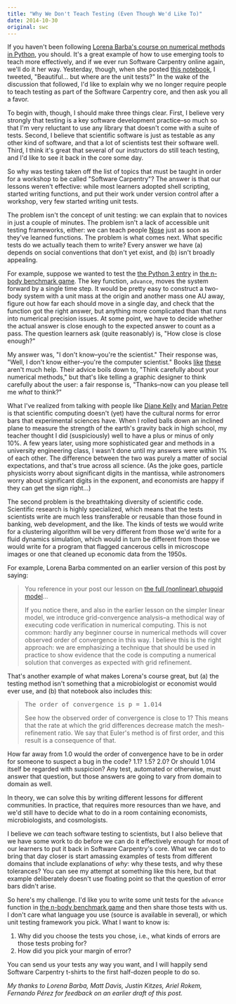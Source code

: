 ```yaml
---
title: "Why We Don't Teach Testing (Even Though We'd Like To)"
date: 2014-10-30
original: swc
---
```

<p>
  If you haven't been following
  <a href="https://github.com/numerical-mooc/numerical-mooc/wiki">Lorena Barba's course on numerical methods in Python</a>,
  you should.
  It's a great example of how to use emerging tools to teach more effectively,
  and if we ever run Software Carpentry online again,
  we'll do it her way.
  Yesterday,
  though,
  when she posted <a href="http://nbviewer.ipython.org/github/numerical-mooc/numerical-mooc/blob/master/lessons/03_wave/03_03_aBetterModel.ipynb">this notebook</a>,
  I tweeted,
  "Beautiful… but where are the unit tests?"
  In the wake of
  the discussion that followed,
  I'd like to explain why we no longer require people to teach testing as part of the Software Carpentry core,
  and then ask you all a favor.
</p>
<p>
  To begin with,
  though,
  I should make three things clear.
  First,
  I believe very strongly that testing is a key software development practice–so much so that
  I'm very reluctant to use any library that doesn't come with a suite of tests.
  Second,
  I believe that scientific software is just as testable as any other kind of software,
  and that a lot of scientists test their software well.
  Third,
  I think it's great that several of our instructors do still teach testing,
  and I'd like to see it back in the core some day.
</p>
<p>
  So why was testing taken off the list of topics that must be taught
  in order for a workshop to be called "Software Carpentry"?
  The answer is that our lessons weren't effective:
  while most learners adopted shell scripting,
  started writing functions,
  and put their work under version control after a workshop,
  very few started writing unit tests.
</p>
<p>
  The problem isn't the concept of unit testing:
  we can explain that to novices in just a couple of minutes.
  The problem isn't a lack of accessible unit testing frameworks, either:
  we can teach people <a href="https://github.com/nose-devs/nose">Nose</a>
  just as soon as they've learned functions.
  The problem is what comes next.
  What specific tests do we actually teach them to write?
  Every answer we have
  (a) depends on social conventions that don't yet exist, and
  (b) isn't broadly appealing.
</p>
<p>
  For example,
  suppose we wanted to test the
  <a href="http://benchmarksgame.alioth.debian.org/u32/program.php?test=nbody&lang=python3&id=1">the Python 3 entry</a>
  in <a href="http://benchmarksgame.alioth.debian.org/u32/performance.php?test=nbody">the n-body benchmark game</a>.
  The key function,
  <code>advance</code>,
  moves the system forward by a single time step.
  It would be pretty easy to construct a two-body system
  with a unit mass at the origin
  and another mass one AU away,
  figure out how far each should move in a single day,
  and check that the function got the right answer,
  but anything more complicated than that runs into numerical precision issues.
  At some point,
  we have to decide whether the actual answer
  is close enough to the expected answer
  to count as a pass.
  The question learners ask (quite reasonably) is,
  "How close is close enough?"
</p>
<p>
  My answer was,
  "I don't know–you're the scientist."
  Their response was,
  "Well, I don't know either–you're the computer scientist."
  Books
  <a href="http://www.amazon.com/Writing-Scientific-Software-Guide-Style/dp/0521675952/">like</a>
  <a href="http://www.amazon.com/Accuracy-Reliability-Scientific-Computing-Environments/dp/0898715849/">these</a>
  aren't much help.
  Their advice boils down to,
  "Think carefully about your numerical methods,"
  but that's like telling a graphic designer to think carefully about the user:
  a fair response is, "Thanks–now can you please tell me <em>what</em> to think?"
</p>
<p>
  What I've realized from talking with people
  like <a href="http://www.rmc.ca/aca/mcs-mi/per/kelly-d-eng.php">Diane Kelly</a>
  and <a href="http://mcs.open.ac.uk/mp8/">Marian Petre</a>
  is that scientific computing doesn't (yet) have the cultural norms for error bars
  that experimental sciences have.
  When I rolled balls down an inclined plane
  to measure the strength of the earth's gravity back in high school,
  my teacher thought I did (suspiciously) well to have a plus or minus of only 10%.
  A few years later,
  using more sophisticated gear and methods in a university engineering class,
  I wasn't done until my answers were within 1% of each other.
  The difference between the two was purely a matter of social expectations,
  and that's true across all science.
  (As the joke goes,
  particle physicists worry about significant digits in the mantissa,
  while astronomers worry about significant digits in the exponent,
  and economists are happy if they can get the sign right…)
</p>
<p>
  The second problem is the breathtaking diversity of scientific code.
  Scientific research is highly specialized,
  which means that the tests scientists write are much less transferable or reusable
  than those found in banking, web development, and the like.
  The kinds of tests we would write for a clustering algorithm
  will be very different from those we'd write for a fluid dynamics simulation,
  which would in turn be different from those we would write for
  a program that flagged cancerous cells in microscope images
  or one that cleaned up economic data from the 1950s.
</p>
<p>
  For example,
  Lorena Barba commented on an earlier version of this post by saying:
</p>
<blockquote>
  <p>
    You reference in your post our lesson on
    <a href="http://nbviewer.ipython.org/github/numerical-mooc/numerical-mooc/blob/master/lessons/01_phugoid/01_03_PhugoidFullModel.ipynb">the full (nonlinear) phugoid model</a>…
  </p>
  <p>
    If you notice there,
    and also in the earlier lesson on the simpler linear model,
    we introduce grid-convergence analysis–a
    methodical way of executing code verification in numerical computing.
    This is not common:
    hardly any beginner course in numerical methods will cover observed order of convergence in this way.
    I believe this is the right approach:
    we are emphasizing a technique that should be used in practice to show evidence that
    the code is computing a numerical solution that converges as expected with grid refinement. 
  </p>
</blockquote>
<p>
  That's another example of what makes Lorena's course great,
  but (a) the testing method isn't something that a microbiologist or economist would ever use,
  and (b) that notebook also includes this:
</p>
<blockquote>
  <pre>The order of convergence is p = 1.014</pre>
  <p>
    See how the observed order of convergence is close to 1?
    This means that the rate at which the grid differences decrease match the mesh-refinement ratio.
    We say that Euler's method is of first order,
    and this result is a consequence of that.
  </p>
</blockquote>
<p>
  How far away from 1.0 would the order of convergence have to be
  in order for someone to suspect a bug in the code?
  1.1? 1.5? 2.0?
  Or should 1.014 itself be regarded with suspicion?
  Any test, automated or otherwise,
  must answer that question,
  but those answers are going to vary from domain to domain as well.
</p>
<p>
  In theory,
  we can solve this by writing different lessons for different communities.
  In practice,
  that requires more resources than we have,
  and we'd still have to decide what to do
  in a room containing economists, microbiologists, and cosmologists.
</p>
<p>
  I believe we <em>can</em> teach software testing to scientists,
  but I also believe that we have some work to do
  before we can do it effectively enough for most of our learners
  to put it back in Software Carpentry's core.
  What we can do to bring that day closer is
  start amassing examples of tests from different domains
  that include explanations of <em>why</em>:
  why these tests,
  and why these tolerances?
  You can see my attempt at something like this here,
  but that example deliberately doesn't use floating point
  so that the question of error bars didn't arise.
</p>
<p>
  So here's my challenge.
  I'd like you to write some unit tests for the <code>advance</code> function
  in <a href="http://benchmarksgame.alioth.debian.org/u32/performance.php?test=nbody">the n-body benchmark game</a>
  and then share those tests with us.
  I don't care what language you use (source is available in several),
  or which unit testing framework you pick.
  What I want to know is:
</p>
<ol>
  <li>
    Why did you choose the tests you chose,
    i.e.,
    what kinds of errors are those tests probing for?
  </li>
  <li>
    How did you pick your margin of error?
  </li>
</ol>
<p>
  You can send us your tests any way you want,
  and I will happily send Software Carpentry t-shirts
  to the first half-dozen people to do so.
</p>
<p>
  <em>
    My thanks to Lorena Barba, Matt Davis, Justin Kitzes, Ariel Rokem, Fernando Pérez
    for feedback on an earlier draft of this post.
  </em>
</p>
